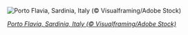 
![Porto Flavia, Sardinia, Italy (© Visualframing/Adobe Stock)](https://cn.bing.com//th?id=OHR.PortoFlavia_EN-US2814580222_1920x1080.jpg&rf=LaDigue_1920x1080.jpg&pid=hp)

*[Porto Flavia, Sardinia, Italy (© Visualframing/Adobe Stock)](https://www.bing.com/search?q=Porto+Flavia+Sardinia+Italy&form=hpcapt&filters=HpDate%3a%2220210902_0700%22)*
